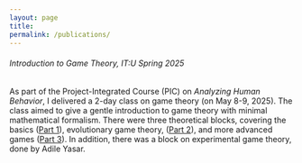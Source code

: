 ```yaml
---
layout: page
title: 
permalink: /publications/
---
```




###### Introduction to Game Theory, IT:U Spring 2025

As part of the Project-Integrated Course (PIC) on *Analyzing Human Behavior*, I delivered a 2-day class on game theory (on May 8-9, 2025). The class aimed to give a gentle introduction to game theory with minimal mathematical formalism. There were three theoretical blocks, covering the basics ([Part 1](../files/teaching/2025_GameTheory/part1.pdf)), evolutionary game theory, ([Part 2](../files/teaching/2025_GameTheory/part1.pdf)), and more advanced games ([Part 3](../files/teaching/2025_GameTheory/part3.pdf)). In addition, there was a block on experimental game theory, done by Adile Yasar. 




